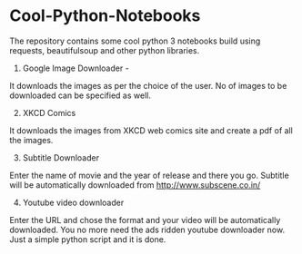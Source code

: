 # Cool-Python-Notebooks

The repository contains some cool python 3 notebooks build using requests, beautifulsoup and other python libraries. 

1. Google Image Downloader -

  It downloads the images as per the choice of the user. No of images to be downloaded can be specified as well.

2. XKCD Comics

  It downloads the images from XKCD web comics site and create a pdf of all the images.
  
3. Subtitle Downloader
  
  Enter the name of movie and the year of release and there you go. Subtitle will be automatically downloaded from      http://www.subscene.co.in/
  
 4. Youtube video downloader
 
  Enter the URL and chose the format and your video will be automatically downloaded. You no more need the ads ridden youtube downloader now. Just a simple python script and it is done.
